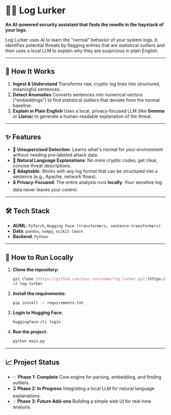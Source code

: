 # 🕵️‍♂️ Log Lurker

**An AI-powered security assistant that finds the needle in the haystack of your logs.**

Log Lurker uses AI to learn the "normal" behavior of your system logs. It identifies potential threats by flagging entries that are statistical outliers and then uses a local LLM to explain *why* they are suspicious in plain English.

---

## 🔧 How It Works

1.  **Ingest & Understand** Transforms raw, cryptic log lines into structured, meaningful sentences.
2.  **Detect Anomalies** Converts sentences into numerical vectors ("embeddings") to find statistical outliers that deviate from the normal baseline.
3.  **Explain in Plain English** Uses a local, privacy-focused LLM (like **Gemma** or **Llama**) to generate a human-readable explanation of the threat.

---

## ✨ Features

* 🧠 **Unsupervised Detection**: Learns what's normal for *your* environment without needing pre-labeled attack data.
* 🤖 **Natural Language Explanations**: No more cryptic codes; get clear, concise threat descriptions.
* 🧩 **Adaptable**: Works with any log format that can be structured into a sentence (e.g., Apache, network flows).
* 🔒 **Privacy-Focused**: The entire analysis runs **locally**. Your sensitive log data never leaves your control.

---

## 🛠️ Tech Stack

* **AI/ML**: `PyTorch`, `Hugging Face (transformers, sentence-transformers)`
* **Data**: `pandas`, `numpy`, `scikit-learn`
* **Backend**: `Python`

---

## 🚀 How to Run Locally

1.  **Clone the repository:**
    ```bash
    git clone [https://github.com/your-username/log-lurker.git](https://github.com/your-username/log-lurker.git)
    cd log-lurker
    ```

2.  **Install the requirements:**
    ```bash
    pip install -r requirements.txt
    ```

3.  **Login to Hugging Face:**
    ```bash
    huggingface-cli login
    ```

4.  **Run the project:**
    ```bash
    python main.py
    ```

---

## 📈 Project Status

* ✅ **Phase 1: Complete** Core engine for parsing, embedding, and finding outliers.
* ⏳ **Phase 2: In Progress** Integrating a local LLM for natural language explanations.
* 💡 **Phase 3: Future Add-ons** Building a simple web UI for real-time analysis.